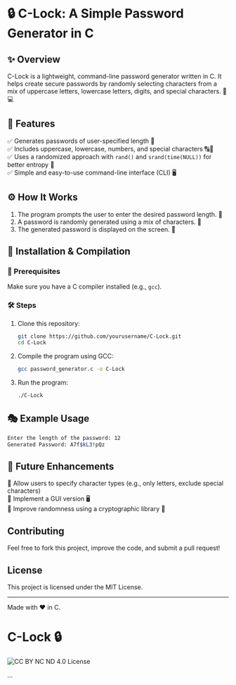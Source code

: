 # 🔒 C-Lock: A Simple Password Generator in C

## ✨ Overview
C-Lock is a lightweight, command-line password generator written in C. It helps create secure passwords by randomly selecting characters from a mix of uppercase letters, lowercase letters, digits, and special characters. 🔑💻

## 🌟 Features
✅ Generates passwords of user-specified length 🔢  
✅ Includes uppercase, lowercase, numbers, and special characters 🔠🔢  
✅ Uses a randomized approach with `rand()` and `srand(time(NULL))` for better entropy 🎲  
✅ Simple and easy-to-use command-line interface (CLI) 🖥️

## ⚙️ How It Works
1. The program prompts the user to enter the desired password length. 📏
2. A password is randomly generated using a mix of characters. 🔄
3. The generated password is displayed on the screen. 🎉

## 🚀 Installation & Compilation
### 📌 Prerequisites
Make sure you have a C compiler installed (e.g., `gcc`).

### 🛠️ Steps
1. Clone this repository:
   ```sh
   git clone https://github.com/yourusername/C-Lock.git
   cd C-Lock
   ```
2. Compile the program using GCC:
   ```sh
   gcc password_generator.c -o C-Lock
   ```
3. Run the program:
   ```sh
   ./C-Lock
   ```

## 🎭 Example Usage
```sh
Enter the length of the password: 12
Generated Password: A7f$kL3!pQz
```

## 🚀 Future Enhancements
🔹 Allow users to specify character types (e.g., only letters, exclude special characters)  
🔹 Implement a GUI version 🖥️  
🔹 Improve randomness using a cryptographic library 🔐

## Contributing
Feel free to fork this project, improve the code, and submit a pull request!

## License
This project is licensed under the MIT License.

---
Made with ❤️ in C.

# **C-Lock** 🔒

![CC BY NC ND 4.0 License](https://img.shields.io/badge/License-CC%20BY%20NC%20ND%204.0-blue.svg)

...


